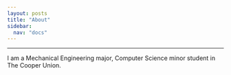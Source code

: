 ```yaml
---
layout: posts
title: "About"
sidebar:
  nav: "docs"
---
```


---
I am a Mechanical Engineering major, Computer Science minor student in The Cooper Union.